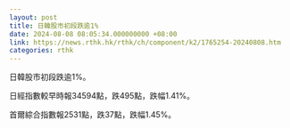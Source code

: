 ```yaml
---
layout: post
title: 日韓股市初段跌逾1%
date: 2024-08-08 08:05:34.000000000 +08:00
link: https://news.rthk.hk/rthk/ch/component/k2/1765254-20240808.htm
categories: rthk
---
```


日韓股市初段跌逾1%。

日經指數較早時報34594點，跌495點，跌幅1.41%。

首爾綜合指數報2531點，跌37點，跌幅1.45%。
